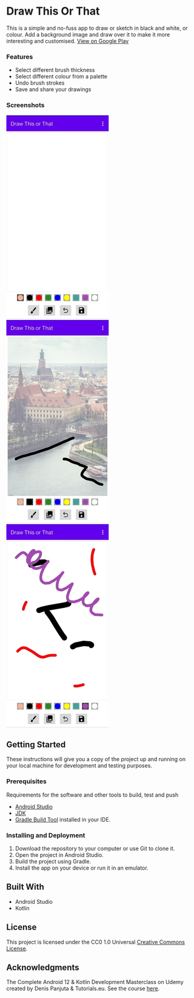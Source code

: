 # Draw This Or That

This is a simple and no-fuss app to draw or sketch in black and white, or colour. 
Add a background image and draw over it to make it more interesting and customised.
<a href="https://play.google.com/store/apps/details?id=com.pkndegwa.drawthisorthat" target="_blank">View on Google Play</a>

### Features
- Select different brush thickness
- Select different colour from a palette
- Undo brush strokes
- Save and share your drawings

### Screenshots
![image1](app/src/main/res/drawable/screenshot1.jpg)&nbsp;
![image2](app/src/main/res/drawable/screenshot2.jpg)&nbsp;
![image3](app/src/main/res/drawable/screenshot4.jpg)&nbsp;

## Getting Started

These instructions will give you a copy of the project up and running on
your local machine for development and testing purposes.

### Prerequisites

Requirements for the software and other tools to build, test and push 
- [Android Studio](https://developer.android.com/studio)
- [JDK](https://www.oracle.com/java/technologies/downloads/)
- [Gradle Build Tool](https://gradle.org/) installed in your IDE.

### Installing and Deployment

1. Download the repository to your computer or use Git to clone it.
2. Open the project in Android Studio.
3. Build the project using Gradle.
4. Install the app on your device or run it in an emulator.

## Built With

  - Android Studio
  - Kotlin

## License

This project is licensed under the CC0 1.0 Universal 
[Creative Commons License](https://creativecommons.org/publicdomain/zero/1.0/).

## Acknowledgments

The Complete Android 12 & Kotlin Development Masterclass on Udemy
created by Denis Panjuta & Tutorials.eu.
See the course [here](https://www.udemy.com/course/android-kotlin-developer/).

